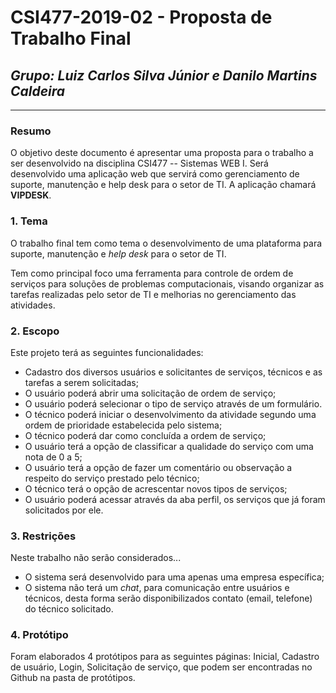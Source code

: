# **CSI477-2019-02 - Proposta de Trabalho Final**
## *Grupo: Luiz Carlos Silva Júnior e Danilo Martins Caldeira*

--------------


### Resumo

  O objetivo deste documento é apresentar uma proposta para o trabalho a ser desenvolvido na disciplina CSI477 -- Sistemas WEB I. Será desenvolvido uma aplicação web que servirá como gerenciamento de suporte, manutenção e help desk para o setor de TI. A aplicação chamará **VIPDESK**.


### 1. Tema

  O trabalho final tem como tema o desenvolvimento de uma plataforma para suporte, manutenção e *help desk* para o setor de TI.

  Tem como principal foco uma ferramenta para controle de ordem de serviços para soluções de problemas computacionais, visando organizar as tarefas realizadas pelo setor de TI e melhorias no gerenciamento das atividades.

### 2. Escopo

  Este projeto terá as seguintes funcionalidades:

   * Cadastro dos diversos usuários e solicitantes de serviços, técnicos e as tarefas a serem solicitadas;
   * O usuário poderá abrir uma solicitação de ordem de serviço;
   * O usuário poderá selecionar o tipo de serviço através de um formulário.
   * O técnico poderá iniciar o desenvolvimento da atividade segundo uma ordem de prioridade estabelecida pelo sistema;
   * O técnico poderá dar como concluída a ordem de serviço;
   * O usuário terá a opção de classificar a qualidade do serviço com uma nota de 0 a 5;
   * O usuário terá a opção de fazer um comentário ou observação a respeito do serviço prestado pelo técnico;
   * O técnico terá o opção de acrescentar novos tipos de serviços;
   * O usuário poderá acessar através da aba perfil, os serviços que já foram solicitados por ele.

### 3. Restrições

  Neste trabalho não serão considerados...
  * O sistema será desenvolvido para uma apenas uma empresa específica;
  * O sistema não terá um *chat*, para comunicação entre usuários e técnicos, desta forma serão disponibilizados contato (email, telefone) do técnico solicitado.


### 4. Protótipo
  
  Foram elaborados 4 protótipos para as seguintes páginas: Inicial, Cadastro de usuário, Login, Solicitação de serviço, que podem ser encontradas no Github na pasta de protótipos.

